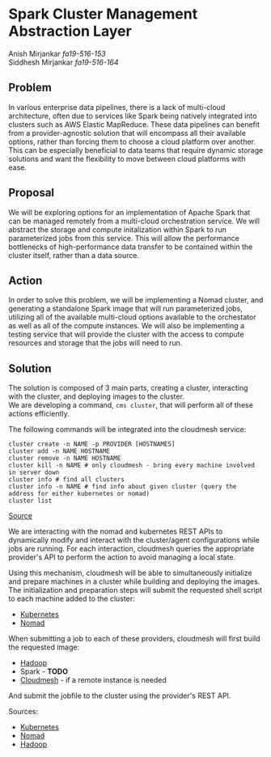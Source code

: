 # Spark Cluster Management Abstraction Layer
Anish Mirjankar *fa19-516-153*  
Siddhesh Mirjankar *fa19-516-164*

## Problem

In various enterprise data pipelines, there is a lack of multi-cloud
architecture, often due to services like Spark being natively integrated into
clusters such as AWS Elastic MapReduce.  These data pipelines can benefit from
a provider-agnostic solution that will encompass all their available options,
rather than forcing them to choose a cloud platform over another.  This can be
especially beneficial to data teams that require dynamic storage solutions and 
want the flexibility to move between cloud platforms with ease. 
      


## Proposal

We will be exploring options for an implementation of Apache Spark that can be
managed remotely from a multi-cloud orchestration service.  We will abstract the
storage and compute initalization within Spark to run parameterized jobs from
this service.  This will allow the performance bottlenecks of high-performance
data transfer to be contained within the cluster itself, rather than a data
source.



## Action

In order to solve this problem, we will be implementing a Nomad cluster, and
generating a standalone Spark image that will run parameterized jobs,
utilizing all of the available multi-cloud options available to the orchestator
as well as all of the compute instances.  We will also be implementing a testing
service that will provide the cluster with the access to compute resources and
storage that the jobs will need to run.


## Solution

The solution is composed of 3 main parts, creating a cluster, interacting with the cluster, and deploying images to the cluster.  
We are developing a command, `cms cluster`, that will perform all of these actions efficiently. 

The following commands will be integrated into the cloudmesh service:
```
cluster create -n NAME -p PROVIDER [HOSTNAMES]
cluster add -n NAME HOSTNAME
cluster remove -n NAME HOSTNAME
cluster kill -n NAME # only cloudmesh - bring every machine involved in server down
cluster info # find all clusters
cluster info -n NAME # find info about given cluster (query the address for either kubernetes or nomad)
cluster list
```
[Source](cloudmesh/cluster/command/cluster.py)

We are interacting with the nomad and kubernetes REST APIs to dynamically modify and interact with the cluster/agent configurations while jobs are running.  For each interaction, cloudmesh queries the appropriate provider's API to perform the action to avoid managing a local state.

Using this mechanism, cloudmesh will be able to simultaneously initialize and prepare machines in a cluster while building and deploying the images.  
The initialization and preparation steps will submit the requested shell script to each machine added to the cluster:
 - [Kubernetes](cloudmesh/images/kubernetes/walkthrough.sh)
 - [Nomad](cloudmesh/images/nomad/build.sh)

When submitting a job to each of these providers, cloudmesh will first build the requested image:
 - [Hadoop](cloudmesh/images/hadoop/Dockerfile)
 - Spark - __TODO__
 - [Cloudmesh](cloudmesh/images/cloudmesh/Dockerfile) - if a remote instance is needed

And submit the jobfile to the cluster using the provider's REST API.


Sources:
- [Kubernetes](https://kubernetes.io/docs/setup/#production-environment)
- [Nomad](https://www.nomadproject.io/guides/install/production/index.html)
- [Hadoop](https://hadoop.apache.org/docs/stable/hadoop-project-dist/hadoop-common/ClusterSetup.html)